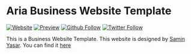 # **Aria Business Website Template**

[![Website](https://img.shields.io/website?label=saminyasar%20🚀&name=hello&style=flat&url=https://saminyasar.netlify.app/)](https://saminyasar.netlify.app/)
[![Preview](https://img.shields.io/website?label=aria&name=hello&style=flat&url=https://saminyasar.netlify.app/)](https://saminyasar.netlify.app/)
[![Github Follow](https://img.shields.io/github/followers/saminyasar004?label=saminyasar004&style=social)](https://github.com/saminyasar004/)
[![Twitter Follow](https://img.shields.io/twitter/follow/SaminYa01891649?label=saminyasar004&style=social)](https://twitter.com/SaminYa01891649/)

This is a Business Website Template. This website is designed by [Samin Yasar][author]. You can find it [here][live]

[author]: https://www.saminyasar.netlify.app/ "Portfolio Website"
[live]: https://ariatemplate.netlify.app/ "Live Preveiew"
